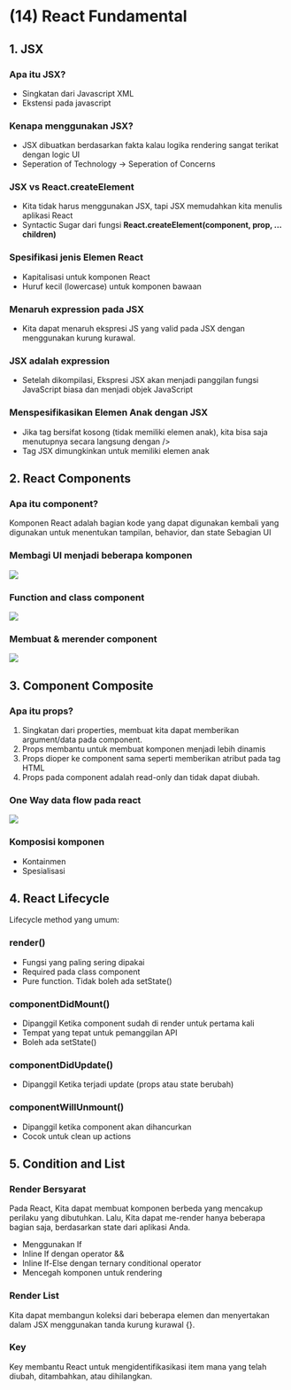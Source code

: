 # (14) React Fundamental

## 1. JSX

### Apa itu JSX?

- Singkatan dari Javascript XML
- Ekstensi pada javascript

### Kenapa menggunakan JSX?

- JSX dibuatkan berdasarkan fakta kalau logika rendering sangat terikat dengan logic UI
- Seperation of Technology -\> Seperation of Concerns

### JSX vs React.createElement

- Kita tidak harus menggunakan JSX, tapi JSX memudahkan kita menulis aplikasi React
- Syntactic Sugar dari fungsi **React.createElement(component, prop, …children)**

### Spesifikasi jenis Elemen React

- Kapitalisasi untuk komponen React
- Huruf kecil (lowercase) untuk komponen bawaan

### Menaruh expression pada JSX

- Kita dapat menaruh ekspresi JS yang valid pada JSX dengan menggunakan kurung kurawal.

### JSX adalah expression

- Setelah dikompilasi, Ekspresi JSX akan menjadi panggilan fungsi JavaScript biasa dan menjadi objek JavaScript

### Menspesifikasikan Elemen Anak dengan JSX

- Jika tag bersifat kosong (tidak memiliki elemen anak), kita bisa saja menutupnya secara langsung dengan /\>
- Tag JSX dimungkinkan untuk memiliki elemen anak

## 2. React Components

### Apa itu component?

Komponen React adalah bagian kode yang dapat digunakan kembali yang digunakan untuk menentukan tampilan, behavior, dan state Sebagian UI

### Membagi UI menjadi beberapa komponen

![](https://scontent.fcgk37-1.fna.fbcdn.net/v/t39.30808-6/335026631_731999988588859_6858276204251450684_n.jpg?_nc_cat=107&ccb=1-7&_nc_sid=730e14&_nc_ohc=_wdwSW7Cid8AX9McgOq&_nc_ht=scontent.fcgk37-1.fna&oh=00_AfCwB-61IcGJ4t5b8q2CNQr1dpnBeSRKIsk6pbFyDWn8uQ&oe=640D696E)

### Function and class component

![](https://scontent.fcgk37-1.fna.fbcdn.net/v/t39.30808-6/334973280_532416428790256_5860606352697508592_n.jpg?_nc_cat=105&ccb=1-7&_nc_sid=730e14&_nc_ohc=TcO6jp2Mmr8AX8V_Gcf&_nc_ht=scontent.fcgk37-1.fna&oh=00_AfCuZI_6SgmdiDLyJcTzxyixchFja94H6VHekVy6QRpPDw&oe=640D189A)

### Membuat & merender component

![](https://scontent.fcgk37-1.fna.fbcdn.net/v/t39.30808-6/335088552_735968828000580_439658101876650168_n.jpg?_nc_cat=105&ccb=1-7&_nc_sid=730e14&_nc_aid=0&_nc_ohc=51uyZNB4wUYAX-oSGKT&_nc_ht=scontent.fcgk37-1.fna&oh=00_AfDfVsBU9xKyD0KADWJso1yChi6hZDrLR2NTZ7asAFrR6Q&oe=640DC113)

## 3. Component Composite

### Apa itu props?

1. Singkatan dari properties, membuat kita dapat memberikan argument/data pada component.
2. Props membantu untuk membuat komponen menjadi lebih dinamis
3. Props dioper ke component sama seperti memberikan atribut pada tag HTML
4. Props pada component adalah read-only dan tidak dapat diubah.

### One Way data flow pada react

![](https://scontent.fcgk37-1.fna.fbcdn.net/v/t39.30808-6/335114725_919339022818387_3192322351582785078_n.jpg?_nc_cat=107&ccb=1-7&_nc_sid=730e14&_nc_ohc=9FekQbIYw_UAX9sQbB4&_nc_ht=scontent.fcgk37-1.fna&oh=00_AfChW4qkJLykNaQGVO4TlPmwRcsnjNDv6UB45CMBLP8VLg&oe=640D4AAC)

### Komposisi komponen

- Kontainmen
- Spesialisasi

## 4. React Lifecycle

Lifecycle method yang umum:

### render()

- Fungsi yang paling sering dipakai
- Required pada class component
- Pure function. Tidak boleh ada setState()

### componentDidMount()

- Dipanggil Ketika component sudah di render untuk pertama kali
- Tempat yang tepat untuk pemanggilan API
- Boleh ada setState()

### componentDidUpdate()

- Dipanggil Ketika terjadi update (props atau state berubah)

### componentWillUnmount()

- Dipanggil ketika component akan dihancurkan
- Cocok untuk clean up actions

## 5. Condition and List

### Render Bersyarat

Pada React, Kita dapat membuat komponen berbeda yang mencakup perilaku yang dibutuhkan. Lalu, Kita dapat me-render hanya beberapa bagian saja, berdasarkan state dari aplikasi Anda.

- Menggunakan If
- Inline If dengan operator &&
- Inline If-Else dengan ternary conditional operator
- Mencegah komponen untuk rendering

### Render List

Kita dapat membangun koleksi dari beberapa elemen dan menyertakan dalam JSX menggunakan tanda kurung kurawal {}.

### Key

Key membantu React untuk mengidentifikasikasi item mana yang telah diubah, ditambahkan, atau dihilangkan.
